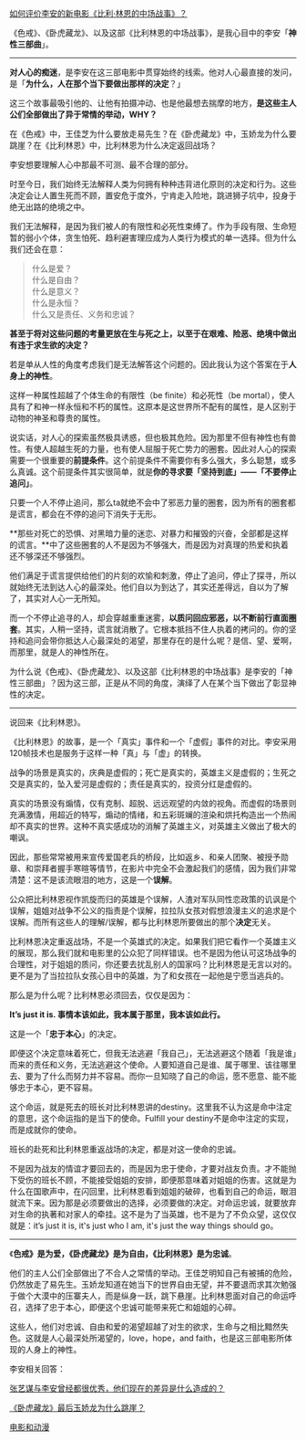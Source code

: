 [如何评价李安的新电影《比利·林恩的中场战事》？](https://www.zhihu.com/question/43462863/answer/867585819)




  

《色戒》、《卧虎藏龙》、以及这部《比利林恩的中场战事》，是我心目中的李安「**神性三部曲**」。

---

**对人心的痴迷**，是李安在这三部电影中贯穿始终的线索。他对人心最直接的发问，是「**为什么，人在那个当下要做出那样的决定**？」

这三个故事最吸引他的、让他有拍摄冲动、也是他最想去揣摩的地方，**是这些主人公们全部做出了异于常情的举动，WHY？**

在《色戒》中，王佳芝为什么要放走易先生？在《卧虎藏龙》中，玉娇龙为什么要跳崖？在《比利林恩》中，比利林恩为什么决定返回战场？

李安想要理解人心中那最不可测、最不合理的部分。

时至今日，我们始终无法解释人类为何拥有种种违背进化原则的决定和行为。这些决定会让人置生死而不顾，置安危于度外，宁肯走入险地，跳进狮子坑中，投身于绝无出路的绝境之中。

我们无法解释，是因为我们被人的有限性和必死性束缚了。作为手段有限、生命短暂的弱小个体，贪生怕死、趋利避害理应成为人类行为模式的单一选择。但为什么我们还会在意：

> 什么是爱？  
> 什么是自由？  
> 什么是意义？  
> 什么是永恒？  
> 什么又是责任、义务和忠诚？

**甚至于将对这些问题的考量更放在生与死之上，以至于在艰难、险恶、绝境中做出有违于求生欲的决定？**

若是单从人性的角度考虑我们是无法解答这个问题的。因此我认为这个答案在于**人身上的神性**。

这样一种属性超越了个体生命的有限性（be finite）和必死性（be mortal），使人具有了和神一样永恒和不朽的属性。这原本是这世界所不配有的属性，是人区别于动物的神圣和尊贵的属性。

说实话，对人心的探索虽然极具诱惑，但也极其危险。因为那里不但有神性也有兽性。有使人超越生死的力量，也有使人屈服于死亡势力的圈套。因此对人心的探索需要一个很重要的**前提条件**。这个前提条件不需要你有多么强大，多么聪慧，或多么真诚。这个前提条件其实很简单，就是**你的寻求要「坚持到底」——「不要停止追问」**。

只要一个人不停止追问，那么ta就绝不会中了邪恶力量的圈套，因为所有的圈套都是谎言，都会在不停的追问下消失于无形。

**那些对死亡的恐惧、对黑暗力量的迷恋、对暴力和摧毁的兴奋，全部都是这样的谎言。**中了这些圈套的人不是因为不够强大，而是因为对真理的热爱和执着还不够深还不够强烈。

他们满足于谎言提供给他们的片刻的欢愉和刺激，停止了追问，停止了探寻，所以就始终无法到达人心的最深处。他们自以为到达了，其实还差得远，自以为了解了，其实对人心一无所知。

而一个不停止追寻的人，却会穿越重重迷雾，**以质问回应邪恶，以不断前行直面圈套**。其实，人稍一坚持，谎言就消散了。它根本抵挡不住人执着的拷问的。你的坚持和追问会带你抵达人心最深处的渴望，那里存在的是什么呢？是信、望、爱啊，而那里，就是人的神性所在。

为什么说《色戒》、《卧虎藏龙》、以及这部《比利林恩的中场战事》是李安的「神性三部曲」？因为这三部，正是从不同的角度，演绎了人在某个当下做出了彰显神性的决定。

---

说回来《比利林恩》。

《比利林恩》的故事，是一个「真实」事件和一个「虚假」事件的对比。李安采用120帧技术也是服务于这样一种「真」与「虚」的转换。

战争的场景是真实的，庆典是虚假的；死亡是真实的，英雄主义是虚假的；生死之交是真实的，坠入爱河是虚假的；责任是真实的，投资分红是虚假的。

真实的场景没有煽情，仅有克制、超脱、远远观望的内敛的视角。而虚假的场景则充满激情，用超近的特写，煽动的情绪，和五彩斑斓的渲染和烘托构造出一个热闹却不真实的世界。这种不真实感成功的消解了英雄主义，对英雄主义做出了极大的嘲讽。

因此，那些常常被用来宣传爱国老兵的桥段，比如返乡、和亲人团聚、被授予勋章、和崇拜者握手寒暄等情节，在影片中完全不会激起我们的感情，因为我们非常清楚：这不是该流眼泪的地方，这是一个**误解**。

公众把比利林恩视作凯旋而归的英雄是个误解，人渣对军队同性恋政策的讥讽是个误解，姐姐对战争不公义的指责是个误解，拉拉队女孩对假想浪漫主义的追求是个误解。而所有这些人的理解/误解，都与比利林恩所要做出的那个**决定**无关。

比利林恩决定重返战场，不是一个英雄式的决定。如果我们把它看作一个英雄主义的展现，那么我们就和电影里的公众犯了同样错误。也不是因为他认可这场战争的合理性，对于姐姐的质问，你还要去扰乱别人的国家吗？比利林恩是无言以对的。更不是为了当拉拉队女孩心目中的英雄，为了和女孩在一起他是宁愿当逃兵的。

那么是为什么呢？比利林恩必须回去，仅仅是因为：

**It’s just it is. 事情本该如此，我本属于那里，我本该如此行。**

这是一个「**忠于本心**」的决定。

即便这个决定意味着死亡，但我无法逃避「我自己」，无法逃避这个随着「我是谁」而来的责任和义务，无法逃避这个使命。人要知道自己是谁、属于哪里、该往哪里去、要为了什么而努力并不容易。而你一旦知晓了自己的命运，愿不愿意、能不能够忠于本心，更不容易。

这个命运，就是死去的班长对比利林恩讲的destiny。这里我不认为这是命中注定的意思，这个命运指的是当下的使命。Fulfill your destiny不是命中注定的实现，而是成就你的使命。

班长的赴死和比利林恩重返战场的决定，都是对这一使命的忠诚。

不是因为战友的情谊才要回去的，而是因为忠于使命，才要对战友负责。才不能抛下受伤的班长不顾，不能接受姐姐的安排，即便那意味着对姐姐的伤害。这就是为什么在国歌声中，在闪回里，比利林恩看到姐姐的破碎，也看到自己的命运，眼泪就流下来。因为那是必须要做出的选择，必须要做的决定。对命运忠诚，就要放弃对生命的执著和对家人的牵挂。这不是为了当英雄，也不是为了不负众望，这仅仅就是：it’s just it is, it's just who I am, it's just the way things should go。

---

《**色戒》是为爱，《卧虎藏龙》是为自由，《比利林恩》是为忠诚**。

他们的主人公们全部做出了不合人之常情的举动。王佳芝明知自己有被捕的危险，仍然放走了易先生。玉娇龙知道在她当下的世界自由无望，并不要退而求其次勉强于做个大漠中的压寨夫人，而是纵身一跃，跳下悬崖。比利林恩面对自己的命运呼召，选择了忠于本心，即便这个忠诚可能带来死亡和姐姐的心碎。

这些人，他们对忠诚、自由和爱的渴望超越了对生的欲求，生命与之相比黯然失色。这就是人心最深处所渴望的，love，hope，and faith，也是这三部电影所体现的人身上的神性。

  

李安相关回答：

[张艺谋与李安曾经都很优秀，他们现在的差异是什么造成的？](https://www.zhihu.com/question/20571696/answer/660007810)

[《卧虎藏龙》最后玉娇龙为什么跳崖？](https://www.zhihu.com/question/30963769/answer/503433751)

[电影和动漫](https://www.zhihu.com/collection/313818721)